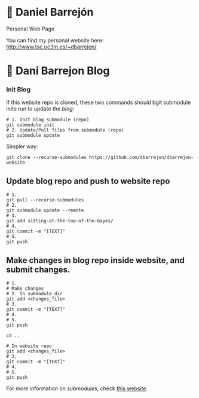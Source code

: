 # 🎸 Daniel Barrejón
Personal Web Page

You can find my personal website here:
http://www.tsc.uc3m.es/~dbarrejon/


# 📓 Dani Barrejon Blog 

### Init Blog  
If this website repo is cloned, these two commands should bgit submodule inite run to update the *blog*:

```
# 1. Init blog submodule (repo)
git submodule init
# 2. Update/Pull files from submodule (repo)
git submodule update
```

Simpler way:

```
git clone --recurse-submodules https://github.com/dbarrejon/dbarrejon-website
```

## Update blog repo and push to website repo
```
# 1.
git pull --recurse-submodules
# 2. 
git submodule update --remote
# 3. 
git add sitting-at-the-top-of-the-bayes/
# 4. 
git commit -m "[TEXT]"
# 5.
git push
```

## Make changes in blog repo inside website, and submit changes. 
```
# 1.
# Make changes
# 2. In submodule dir
git add <changes_file>
# 3. 
git commit -m "[TEXT]"
# 4. 
# 5.
git push

cd ..

# In website repo
git add <changes_file>
# 3. 
git commit -m "[TEXT]"
# 4. 
# 5.
git push
```



For more information on _submodules_, check [this website](http://git-scm.com/book/en/v2/Git-Tools-Submodules).



